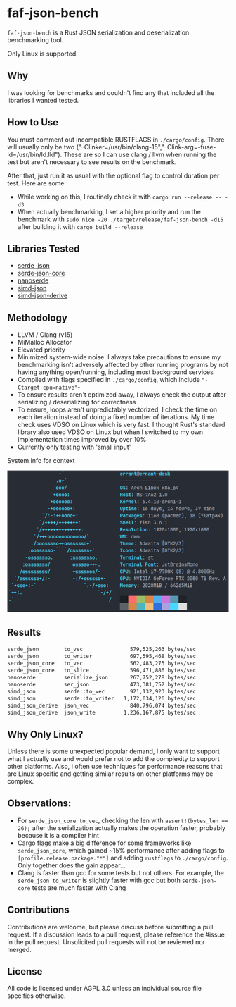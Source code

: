 # faf-json-bench

`faf-json-bench` is a Rust JSON serialization and deserialization benchmarking tool.

Only Linux is supported.

## Why

I was looking for benchmarks and couldn't find any that included all the libraries I wanted tested.

## How to Use

You must comment out incompatible RUSTFLAGS in `./cargo/config`. There will usually only be two ("-Clinker=/usr/bin/clang-15","-Clink-arg=-fuse-ld=/usr/bin/ld.lld"). These are so I can use clang / llvm when running the test but aren't necessary to see results on the benchmark.

After that, just run it as usual with the optional flag to control duration per test. Here are some :

- While working on this, I routinely check it with `cargo run --release -- -d3`
- When actually benchmarking, I set a higher priority and run the benchmark with `sudo nice -20 ./target/release/faf-json-bench -d15` after building it with `cargo build --release`

## Libraries Tested

- [serde_json](https://github.com/serde-rs/json)
- [serde-json-core](https://github.com/rust-embedded-community/serde-json-core/)
- [nanoserde](https://github.com/not-fl3/nanoserde)
- [simd-json](https://github.com/simd-lite/simd-json)
- [simd-json-derive](https://github.com/simd-lite/simd-json-derive)

## Methodology

- LLVM / Clang (v15)
- MiMalloc Allocator
- Elevated priority
- Minimized system-wide noise. I always take precautions to ensure my benchmarking isn't adversely affected by other running programs by not having anything open/running, including most background services
- Compiled with flags specified in `./cargo/config`, which include `"-Ctarget-cpu=native"`-
- To ensure results aren't optimized away, I always check the output after serializing / deserializing for correctness
- To ensure, loops aren't unpredictably vectorized, I check the time on each iteration instead of doing a fixed number of iterations. My time check uses VDSO on Linux which is very fast. I thought Rust's standard library also used VDSO on Linux but when I switched to my own implementation times improved by over 10%
- Currently only testing with 'small input'

System info for context

![](ref/fetch.png)

## Results

```
serde_json        to_vec               579,525,263 bytes/sec
serde_json        to_writer            697,595,468 bytes/sec
serde_json_core   to_vec               562,483,275 bytes/sec
serde_json_core   to_slice             596,471,886 bytes/sec
nanoserde         serialize_json       267,752,278 bytes/sec
nanoserde         ser_json             473,381,752 bytes/sec
simd_json         serde::to_vec        921,132,923 bytes/sec
simd_json         serde::to_writer   1,172,034,126 bytes/sec
simd_json_derive  json_vec             840,796,074 bytes/sec
simd_json_derive  json_write         1,236,167,875 bytes/sec
```

## Why Only Linux?

Unless there is some unexpected popular demand, I only want to support what I actually use and would prefer not to add the complexity to support other platforms. Also, I often use techniques for performance reasons that are Linux specific and getting similar results on other platforms may be complex.

## Observations:

- For `serde_json_core to_vec`, checking the len with `assert!(bytes_len == 26);` after the serialization actually makes the operation faster, probably because it is a compiler hint
- Cargo flags make a big difference for some frameworks like `serde_json_core`, which gained ~15% performance after adding flags to `[profile.release.package."*"]` and adding `rustflags` to `./cargo/config`. Only together does the gain appear...
- Clang is faster than gcc for some tests but not others. For example, the `serde_json to_writer` is slightly faster with gcc but both `serde-json-core` tests are much faster with Clang

## Contributions

Contributions are welcome, but please discuss before submitting a pull request. If a discussion leads to a pull request, please reference the \#issue in the pull request. Unsolicited pull requests will not be reviewed nor merged.

## License

All code is licensed under AGPL 3.0 unless an individual source file specifies otherwise.
